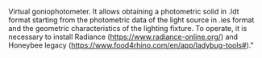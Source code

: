 Virtual goniophotometer.
It allows obtaining a photometric solid in .ldt format starting from the photometric data of the light source in .ies format and the geometric characteristics of the lighting fixture.
To operate, it is necessary to install Radiance (https://www.radiance-online.org/) and Honeybee legacy (https://www.food4rhino.com/en/app/ladybug-tools#)."